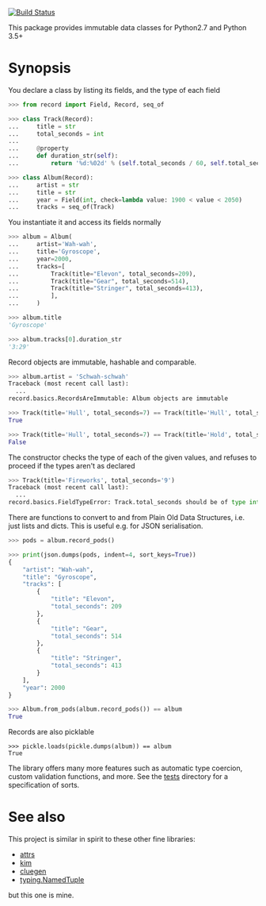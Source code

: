 [![Build Status](https://travis-ci.org/saintamh/record.svg?branch=master)](https://travis-ci.org/saintamh/record)

This package provides immutable data classes for Python2.7 and Python 3.5+

Synopsis
========

You declare a class by listing its fields, and the type of each field

```python
>>> from record import Field, Record, seq_of

>>> class Track(Record):
...     title = str
...     total_seconds = int
...
...     @property
...     def duration_str(self):
...         return '%d:%02d' % (self.total_seconds / 60, self.total_seconds % 60)

>>> class Album(Record):
...     artist = str
...     title = str
...     year = Field(int, check=lambda value: 1900 < value < 2050)
...     tracks = seq_of(Track)
```

You instantiate it and access its fields normally

```python
>>> album = Album(
...     artist='Wah-wah',
...     title='Gyroscope',
...     year=2000,
...     tracks=[
...         Track(title="Elevon", total_seconds=209),
...         Track(title="Gear", total_seconds=514),
...         Track(title="Stringer", total_seconds=413),
...         ],
...     )

>>> album.title
'Gyroscope'

>>> album.tracks[0].duration_str
'3:29'
```

Record objects are immutable, hashable and comparable.

```python
>>> album.artist = 'Schwah-schwah'
Traceback (most recent call last):
  ...
record.basics.RecordsAreImmutable: Album objects are immutable

>>> Track(title='Hull', total_seconds=7) == Track(title='Hull', total_seconds=7)
True

>>> Track(title='Hull', total_seconds=7) == Track(title='Hold', total_seconds=8)
False
```

The constructor checks the type of each of the given values, and refuses to proceed if the types aren't as declared

```python
>>> Track(title='Fireworks', total_seconds='9')
Traceback (most recent call last):
  ...
record.basics.FieldTypeError: Track.total_seconds should be of type int, not str ('9')
```

There are functions to convert to and from Plain Old Data Structures, i.e. just lists and dicts. This is useful e.g. for JSON serialisation.

```python
>>> pods = album.record_pods()

>>> print(json.dumps(pods, indent=4, sort_keys=True))
{
    "artist": "Wah-wah",
    "title": "Gyroscope",
    "tracks": [
        {
            "title": "Elevon",
            "total_seconds": 209
        },
        {
            "title": "Gear",
            "total_seconds": 514
        },
        {
            "title": "Stringer",
            "total_seconds": 413
        }
    ],
    "year": 2000
}

>>> Album.from_pods(album.record_pods()) == album
True
```

Records are also picklable

```
>>> pickle.loads(pickle.dumps(album)) == album
True
```

The library offers many more features such as automatic type coercion, custom validation functions, and more. See the
[tests](tests) directory for a specification of sorts.


See also
========

This project is similar in spirit to these other fine libraries:

* [attrs](https://www.attrs.org/)
* [kim](https://kim.readthedocs.io/)
* [cluegen](https://github.com/dabeaz/cluegen)
* [typing.NamedTuple](https://docs.python.org/3.8/library/typing.html#typing.NamedTuple)

but this one is mine.
